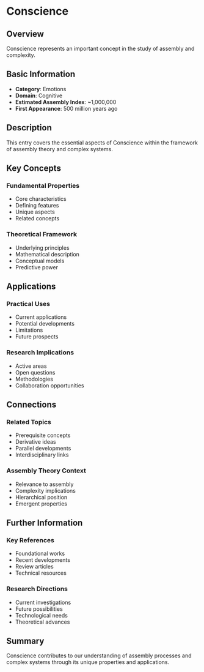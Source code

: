 # Conscience

## Overview

Conscience represents an important concept in the study of assembly and complexity.

## Basic Information

- **Category**: Emotions
- **Domain**: Cognitive
- **Estimated Assembly Index**: ~1,000,000
- **First Appearance**: 500 million years ago

## Description

This entry covers the essential aspects of Conscience within the framework of assembly theory and complex systems.

## Key Concepts

### Fundamental Properties
- Core characteristics
- Defining features
- Unique aspects
- Related concepts

### Theoretical Framework
- Underlying principles
- Mathematical description
- Conceptual models
- Predictive power

## Applications

### Practical Uses
- Current applications
- Potential developments
- Limitations
- Future prospects

### Research Implications
- Active areas
- Open questions
- Methodologies
- Collaboration opportunities

## Connections

### Related Topics
- Prerequisite concepts
- Derivative ideas
- Parallel developments
- Interdisciplinary links

### Assembly Theory Context
- Relevance to assembly
- Complexity implications
- Hierarchical position
- Emergent properties

## Further Information

### Key References
- Foundational works
- Recent developments
- Review articles
- Technical resources

### Research Directions
- Current investigations
- Future possibilities
- Technological needs
- Theoretical advances

## Summary

Conscience contributes to our understanding of assembly processes and complex systems through its unique properties and applications.
